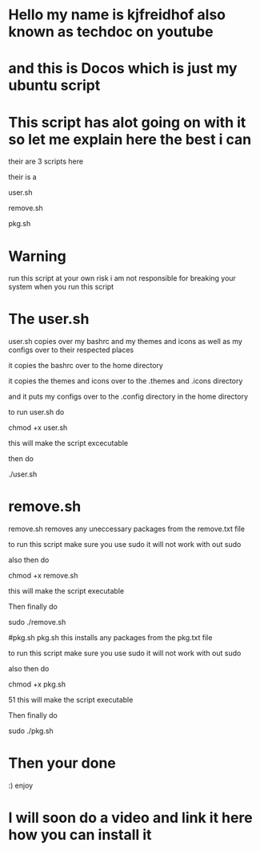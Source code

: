 # Hello my name is kjfreidhof also known as techdoc on youtube 

# and this is Docos which is just my ubuntu script 


# This script has alot going on with it so let me explain here the best i can 

their are 3 scripts here 

their is a 

user.sh 

remove.sh 

pkg.sh 

# Warning
run this script at your own risk i am not responsible for breaking your system when you run this script 


# The user.sh 

user.sh copies over my bashrc and my themes and icons as well as my configs over to their respected places

it copies the bashrc over to the home directory 

it copies the themes and icons over to the .themes and .icons directory 

and it puts my configs over to the .config directory in the home directory 

to run user.sh do

chmod +x user.sh 

this will make the script excecutable 

then do 

./user.sh 

# remove.sh 
remove.sh removes any uneccessary packages from the remove.txt file 

to run this script make sure you use sudo it will not work with out sudo

also then do

chmod +x remove.sh 

this will make the script executable 

Then finally do 

sudo ./remove.sh 

#pkg.sh 
pkg.sh this installs any packages from the pkg.txt file 

to run this script make sure you use sudo it will not work with out sudo

also then do 

chmod +x pkg.sh

51 this will make the script executable       

Then finally do

sudo ./pkg.sh

# Then your done 
:) enjoy 

# I will soon do a video and link it here how you can install it 

